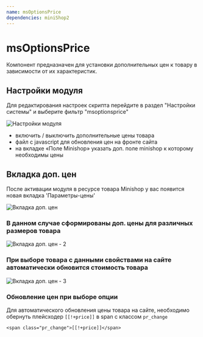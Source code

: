 ```yaml
---
name: msOptionsPrice
dependencies: miniShop2
---
```


# msOptionsPrice

Компонент предназначен для установки дополнительных цен к товару в зависимости от их характеристик.

## Настройки модуля

Для редактирования настроек скрипта перейдите в раздел "Настройки системы" и выберите фильтр "msoptionsprice"

![Настройки модуля](http://modx.pro/assets/images/tickets/3409/8636c50d7d7c56de9ecf75b700a83ee47e5e451e.png)

- включить / выключить дополнительные цены товара
- файл c javascript для обновления цен на фронте сайта
- на вкладке «Поле Minishop» указать доп. поле minishop к которому необходимы цены

## Вкладка доп. цен

После активации модуля в ресурсе товара Minishop у вас появится новая вкладка 'Параметры-цены'

![Вкладка доп. цен](http://modx.pro/assets/images/tickets/3409/8f710546c040201c963873de2ebc044d942e1bb7.png)

### В данном случае сформированы доп. цены для различных размеров товара

![Вкладка доп. цен - 2](http://modx.pro/assets/images/tickets/3409/30ce2928760b6518fa5d65a1e6eae17a743f9b1d.png)

### При выборе товара с данными свойствами на сайте автоматически обновится стоимость товара

![Вкладка доп. цен - 3](http://modx.pro/assets/images/tickets/3409/198b956b16510e7c3a24092a2faef19e3b7cb240.png)

### Обновление цен при выборе опции

Для автоматического обновления цены товара на сайте, необходимо обернуть плейсходер `[[!+price]]` в span с классом `pr_change`

```modx
<span class="pr_change">[[!+price]]</span>
```
